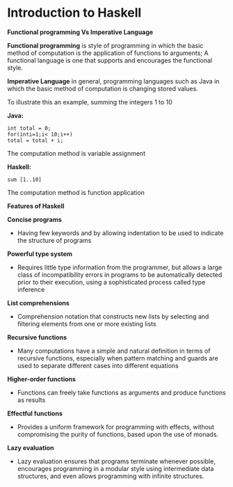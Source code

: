 # Introduction to Haskell
**Functional programming Vs Imperative Language**

**Functional programming**
is style of programming in which the basic method of computation is the application of functions to arguments; A functional language is one that supports and encourages the functional style.

**Imperative Language**
in general, programming languages such as Java in which the basic method of computation is changing stored values.

To illustrate this an example, summing the integers 1 to 10

**Java:**
```
int total = 0;
for(inti=1;i< 10;i++)
total = total + i;
```
The computation method is variable assignment

**Haskell:**
```
sum [1..10]
```
The computation method is function application

**Features of Haskell**

**Concise programs**
- Having few keywords and by allowing indentation to be used to indicate the structure of programs

**Powerful type system**
- Requires little type information from the programmer, but allows a large class of incompatibility errors in programs to be automatically detected prior to their execution, using a sophisticated process called type inference

**List comprehensions**
- Comprehension notation that constructs new lists by selecting and filtering elements from one or more existing lists

**Recursive functions**
- Many computations have a simple and natural definition in terms of recursive functions, especially when pattern matching and guards are used to separate different cases into different equations

**Higher-order functions**
- Functions can freely take functions as arguments and produce functions as results

**Effectful functions**
- Provides a uniform framework for programming with effects, without compromising the purity of functions, based upon the use of monads.

**Lazy evaluation**
- Lazy evaluation ensures that programs terminate whenever possible, encourages programming in a modular style using intermediate data structures, and even allows programming with infinite structures.
